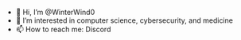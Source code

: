 - 👋 Hi, I’m @WinterWind0
- 👀 I’m interested in computer science, cybersecurity, and medicine
- 📫 How to reach me: Discord

<!---
WinterWind0/WinterWind0 is a ✨ special ✨ repository because its `README.md` (this file) appears on your GitHub profile.
You can click the Preview link to take a look at your changes.
--->
